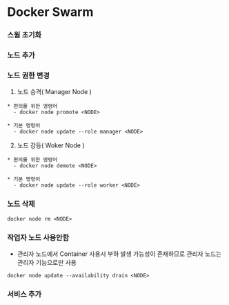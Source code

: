 # Docker Swarm

### 스웜 초기화

### 노드 추가

### 노드 권한 변경
1. 노드 승격( Manager Node )
```
* 편의를 위한 명령어
  - docker node promote <NODE>
  
* 기본 명령어
  - docker node update --role manager <NODE>
```
2. 노드 강등( Woker Node )
```
* 편의를 위한 명령어
  - docker node demote <NODE>
  
* 기본 명령어
  - docker node update --role worker <NODE>
```

### 노드 삭제
```
docker node rm <NODE>
```

### 작업자 노드 사용안함
- 관리자 노드에서 Container 사용시 부하 발생 가능성이 존재하므로 관리자 노드는 관리자 기능으로만 사용
```
docker node update --availability drain <NODE>
```

### 서비스 추가
